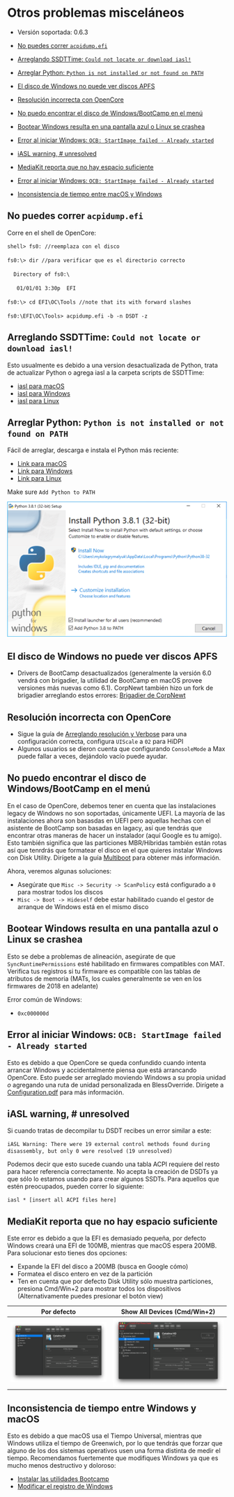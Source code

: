 # Otros problemas misceláneos

* Versión soportada: 0.6.3

* [No puedes correr `acpidump.efi`](#no-puedes-correr-acpidumpefi)
* [Arreglando SSDTTime: `Could not locate or download iasl!`](#arreglando-ssdttime-could-not-locate-or-download-iasl)
* [Arreglar Python: `Python is not installed or not found on PATH`](#arreglar-python-python-is-not-installed-or-not-found-on-path)
* [El disco de Windows no puede ver discos APFS](#el-disco-de-windows-no-puede-ver-discos-apfs)
* [Resolución incorrecta con OpenCore](#resolución-incorrecta-con-opencore)
* [No puedo encontrar el disco de Windows/BootCamp en el menú](#no-puedo-encontrar-el-disco-de-windowsbootcamp-en-el-menú)
* [Bootear Windows resulta en una pantalla azul o Linux se crashea](#bootear-windows-resulta-en-una-pantalla-azul-o-linux-se-crashea)
* [Error al iniciar Windows: `OCB: StartImage failed - Already started`](#error-al-iniciar-windows-ocb-startimage-failed---already-started)
* [iASL warning, # unresolved](#iasl-warning--unresolved)
* [MediaKit reporta que no hay espacio suficiente](#mediakit-reports-not-enough-space)
* [Error al iniciar Windows: `OCB: StartImage failed - Already started`](#error-al-iniciar-windows-ocb-startimage-failed---already-started)
* [Inconsistencia de tiempo entre macOS y Windows](#inconsistencia-de-tiempo-entre-macos-y-windows)

## No puedes correr `acpidump.efi`

Corre en el shell de OpenCore:

```
shell> fs0: //reemplaza con el disco

fs0:\> dir //para verificar que es el directorio correcto

  Directory of fs0:\

   01/01/01 3:30p  EFI

fs0:\> cd EFI\OC\Tools //note that its with forward slashes

fs0:\EFI\OC\Tools> acpidump.efi -b -n DSDT -z
```

## Arreglando SSDTTime: `Could not locate or download iasl!`

Esto usualmente es debido a una version desactualizada de Python, trata de actualizar Python o agrega iasl a la carpeta scripts de SSDTTime:

* [iasl para macOS](https://bitbucket.org/RehabMan/acpica/downloads/iasl.zip)
* [iasl para Windows](https://acpica.org/downloads/binary-tools)
* [iasl para Linux](http://amdosx.kellynet.nl/iasl.zip)

## Arreglar Python: `Python is not installed or not found on PATH`

Fácil de arreglar, descarga e instala el Python más reciente:

* [Link para macOS](https://www.python.org/downloads/macos)
* [Link para Windows](https://www.python.org/downloads/windows/)
* [Link para Linux](https://www.python.org/downloads/source/)

Make sure `Add Python to PATH`

![](../../images/troubleshooting/troubleshooting-md/python-path.png)

## El disco de Windows no puede ver discos APFS

* Drivers de BootCamp desactualizados (generalmente la versión 6.0 vendrá con brigadier, la utilidad de BootCamp en macOS provee versiones más nuevas como 6.1). CorpNewt también hizo un fork de brigadier arreglando estos errores: [Brigadier de CorpNewt](https://github.com/corpnewt/brigadier)

## Resolución incorrecta con OpenCore

* Sigue la guía de [Arreglando resolución y Verbose](https://dortania.github.io/OpenCore-Post-Install/cosmetic/verbose.html) para una configuración correcta, configura `UIScale` a `02` para HiDPI
* Algunos usuarios se dieron cuenta que configurando `ConsoleMode` a Max puede fallar a veces, dejándolo vacío puede ayudar.

## No puedo encontrar el disco de Windows/BootCamp en el menú

En el caso de OpenCore, debemos tener en cuenta que las instalaciones legacy de Windows no son soportadas, únicamente UEFI. La mayoría de las instalaciones ahora son basasdas en UEFI pero aquellas hechas con el asistente de BootCamp son basadas en lagacy, así que tendrás que encontrar otras maneras de hacer un instalador (aquí Google es tu amigo). Esto también significa que las particiones MBR/Híbridas también están rotas así que tenrdrás que formatear el disco en el que quieres instalar Windows con Disk Utility. Dirígete a la guía [Multiboot](https://hackintosh-multiboot.gitbook.io/hackintosh-multiboot/) para obtener más información.

Ahora, veremos algunas soluciones:

* Asegúrate que `Misc -> Security -> ScanPolicy` está configurado a `0` para mostrar todos los discos
* `Misc -> Boot -> Hideself` debe estar habilitado cuando el gestor de arranque de Windows está en el mismo disco

## Bootear Windows resulta en una pantalla azul o Linux se crashea

Esto se debe a problemas de alineación, asegúrate de que `SyncRuntimePermissions` esté habilitado en firmwares compatibles con MAT. Verifica tus registros si tu firmware es compatible con las tablas de atributos de memoria (MATs, los cuales generalmente se ven en los firmwares de 2018 en adelante)

Error común de Windows:

* `0xc000000d`

## Error al iniciar Windows: `OCB: StartImage failed - Already started`

Esto es debido a que OpenCore se queda confundido cuando intenta arrancar Windows y accidentalmente piensa que está arrancando OpenCore. Esto puede ser arreglado moviendo Windows a su propia unidad *o* agregando una ruta de unidad personalizada en BlessOverride. Dirígete a [Configuration.pdf](https://github.com/acidanthera/OpenCorePkg/blob/master/Docs/Configuration.pdf) para más información.

## iASL warning, # unresolved

Si cuando tratas de decompilar tu DSDT recibes un error similar a este:

```
iASL Warning: There were 19 external control methods found during disassembly, but only 0 were resolved (19 unresolved)
```

Podemos decir que esto sucede cuando una tabla ACPI requiere del resto para hacer referencia correctamente. No acepta la creación de DSDTs ya que sólo lo estamos usando para crear algunos SSDTs. Para aquellos que estén preocupados, pueden correr lo siguiente:

```
iasl * [insert all ACPI files here]
```

## MediaKit reporta que no hay espacio suficiente

Este error es debido a que la EFI es demasiado pequeña, por defecto Windows creará una EFI de 100MB, mientras que macOS espera 200MB. Para solucionar esto tienes dos opciones:

* Expande la EFI del disco a 200MB (busca en Google cómo)
* Formatea el disco entero en vez de la partición
* Ten en cuenta que por defecto Disk Utility sólo muestra particiones, presiona Cmd/Win+2 para mostrar todos los dispositivos (Alternativamente puedes presionar el botón view)

Por defecto          |  Show All Devices (Cmd/Win+2)
:-------------------------:|:-------------------------:
![](../../images/troubleshooting/troubleshooting-md/Default.png)  |  ![](../../images/troubleshooting/troubleshooting-md/Showalldevices.png)

## Inconsistencia de tiempo entre Windows y macOS

Esto es debido a que macOS usa el Tiempo Universal, mientras que Windows utiliza el tiempo de Greenwich, por lo que tendrás que forzar que alguno de los dos sistemas operativos usen una forma distinta de medir el tiempo. Recomendamos fuertemente que modifiques Windows ya que es mucho menos destructivo y doloroso:

* [Instalar las utilidades Bootcamp](https://inyextciones.github.io/OpenCore-Post-Install/multiboot/bootcamp.html)
* [Modificar el registro de Windows](https://superuser.com/q/494432)

